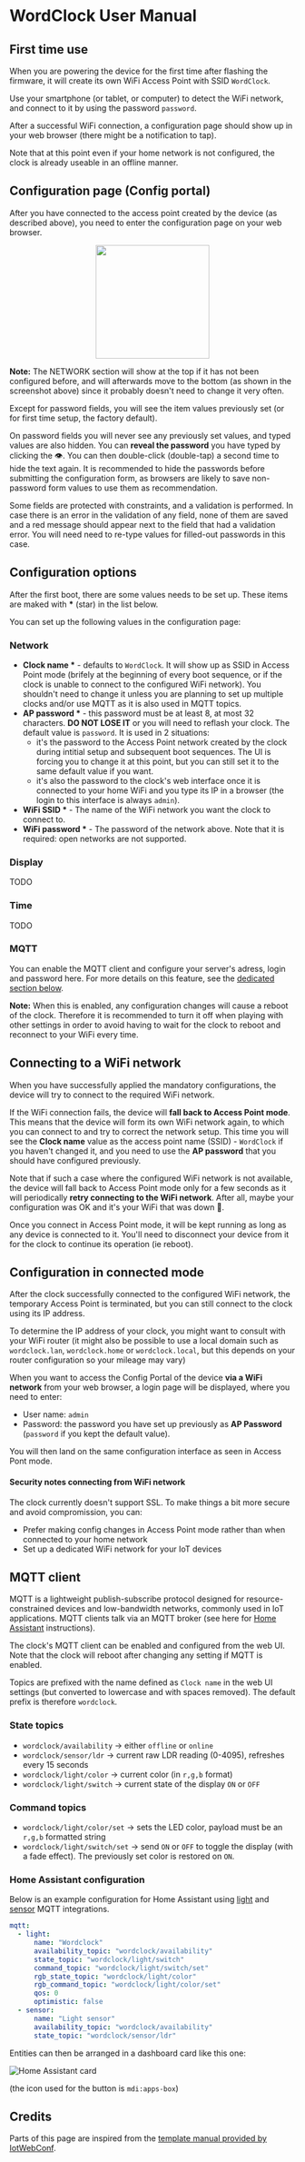 # WordClock User Manual

## First time use

When you are powering the device for the first time after flashing the firmware, it will create its own WiFi Access Point with SSID `WordClock`.

Use your smartphone (or tablet, or computer) to detect the WiFi network, and connect to it by using the password `password`.

After a successful WiFi connection, a configuration page should show up in your web browser (there might be a notification to tap).

Note that at this point even if your home network is not configured, the clock is already useable in an offline manner.

## Configuration page (Config portal)

After you have connected to the access point created by the device (as described above), you need to enter the configuration page on your web browser.

<p align="center">
  <img src="../images/webui.png" width="200">
</p>

__Note:__ The NETWORK section will show at the top if it has not been configured before, and will afterwards move to the bottom (as shown in the screenshot above) since it probably doesn't need to change it very often.

Except for password fields, you will see the item values previously set (or for first time setup, the factory default).

On password fields you will never see any previously set values, and typed values are also hidden. You can __reveal the password__ you have typed by clicking the 👁️. You can then double-click (double-tap) a second time to hide the text again. It is recommended to hide the passwords before submitting the configuration form, as browsers are likely to save non-password form values to use them as recommendation.

Some fields are protected with constraints, and a validation is performed. In case there is an error in the validation of any field, none of them are saved and a red message should appear next to the field that had a validation error. You will need need to re-type values for filled-out passwords in this case.

## Configuration options

After the first boot, there are some values needs to be set up.
These items are maked with __*__ (star) in the list below.

You can set up the following values in the configuration page:

### Network
-  __Clock name *__ - defaults to `WordClock`. It will show up as SSID in Access Point mode (brifely at the beginning of every boot sequence, or if the clock is unable to connect to the configured WiFi network). You shouldn't need to change it unless you are planning to set up multiple clocks and/or use MQTT as it is also used in MQTT topics.
- __AP password *__ - this password must be at least 8, at most 32 characters. **DO NOT LOSE IT** or you will need to reflash your clock. The default value is `password`. It is used in 2 situations: 
  - it's the password to the Access Point network created by the clock during intitial setup and subsequent boot sequences. The UI is forcing you to change it at this point, but you can still set it to the same default value if you want.
  - it's also the password to the clock's web interface once it is connected to your home WiFi and you type its IP in a browser (the login to this interface is always `admin`). 
- __WiFi SSID *__ - The name of the WiFi network you want the clock to connect to.
- __WiFi password *__ - The password of the network above. Note that it is required: open networks are not supported.

### Display

TODO

### Time

TODO

### MQTT

You can enable the MQTT client and configure your server's adress, login and password here. For more details on this feature, see the [dedicated section below](#mqtt-client).

**Note:** When this is enabled, any configuration changes will cause a reboot of the clock. Therefore it is recommended to turn it off when playing with other settings in order to avoid having to wait for the clock to reboot and reconnect to your WiFi every time.

## Connecting to a WiFi network

When you have successfully applied the mandatory configurations, the device will try to connect to the required WiFi network.

If the WiFi connection fails, the device will __fall back to Access Point
mode__. This means that the device will form its own WiFi network again, to which you can connect to and try to correct the network setup. This time you will see the __Clock name__ value as the access point name (SSID) - `WordClock` if you haven't changed it, and you need to use the __AP password__ that you should have configured previously.

Note that if such a case where the configured WiFi network is not available, the device will fall back to Access Point mode only for a few seconds as it will periodically __retry connecting to the WiFi network__. After all, maybe your configuration was OK and it's your WiFi that was down 🙂.

Once you connect in Access Point mode, it will be kept running as long as any device is connected to it. You'll need to disconnect your device from it for the clock to continue its operation (ie reboot).

## Configuration in connected mode

After the clock successfully connected to the configured WiFi network, the temporary Access Point is terminated, but you can still connect to the clock using its IP address. 

To determine the IP address of your clock, you might want to consult with your WiFi router (it might also be possible to use a local domain such as `wordclock.lan`, `wordclock.home` or `wordclock.local`, but this depends on your router configuration so your mileage may vary)

When you want to access the Config Portal of the device __via a WiFi network__ from your web browser, a login page will be displayed, where you need to enter:
- User name: `admin`
- Password: the password you have set up previously as __AP Password__ (`password` if you kept the default value).

You will then land on the same configuration interface as seen in Access Pont mode.

#### Security notes connecting from WiFi network

The clock currently doesn't support SSL. To make things a bit more secure and avoid compromission, you can:
- Prefer making config changes in Access Point mode rather than when connected to your home network
- Set up a dedicated WiFi network for your IoT devices

## MQTT client

MQTT is a lightweight publish-subscribe protocol designed for resource-constrained devices and low-bandwidth networks, commonly used in IoT applications. MQTT clients talk via an MQTT broker (see here for [Home Assistant](https://www.home-assistant.io/integrations/mqtt/) instructions).

The clock's MQTT client can be enabled and configured from the web UI. Note that the clock will reboot after changing any setting if MQTT is enabled.

Topics are prefixed with the name defined as `Clock name` in the web UI settings (but converted to lowercase and with spaces removed). The default prefix is therefore `wordclock`.

### State topics
- `wordclock/availability` -> either `offline` or `online`
- `wordclock/sensor/ldr` -> current raw LDR reading (0-4095), refreshes every 15 seconds
- `wordclock/light/color` -> current color (in `r,g,b` format)
- `wordclock/light/switch` -> current state of the display `ON` or `OFF`

### Command topics
- `wordclock/light/color/set` -> sets the LED color, payload must be an `r,g,b` formatted string
- `wordclock/light/switch/set` -> send `ON` or `OFF` to toggle the display (with a fade effect). The previously set color is restored on `ON`.

### Home Assistant configuration

Below is an example configuration for Home Assistant using [light](https://www.home-assistant.io/integrations/light.mqtt/) and [sensor](https://www.home-assistant.io/integrations/sensor.mqtt/) MQTT integrations.

```yaml
mqtt:
  - light:
      name: "Wordclock"
      availability_topic: "wordclock/availability"
      state_topic: "wordclock/light/switch"
      command_topic: "wordclock/light/switch/set"
      rgb_state_topic: "wordclock/light/color"
      rgb_command_topic: "wordclock/light/color/set"
      qos: 0
      optimistic: false
  - sensor:
      name: "Light sensor"
      availability_topic: "wordclock/availability"
      state_topic: "wordclock/sensor/ldr"
```

Entities can then be arranged in a dashboard card like this one:

![Home Assistant card](../images/homeassistant.png)

(the icon used for the button is `mdi:apps-box`)

## Credits

Parts of this page are inspired from the [template manual provided by IotWebConf](https://github.com/prampec/IotWebConf/blob/master/doc/UsersManual.md).
